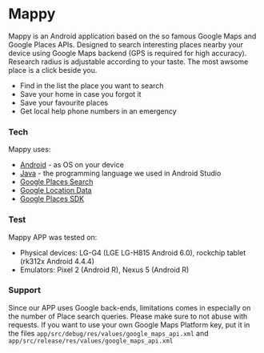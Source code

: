 # Mappy


Mappy is an Android application based on the so famous Google Maps and Google Places APIs. Designed to search interesting places nearby your device using Google Maps backend (GPS is required for high accuracy). Research radius is adjustable according to your taste. The most awsome place is a click beside you.

  - Find in the list the place you want to search
  - Save your home in case you forgot it
  - Save your favourite places
  - Get local help phone numbers in an emergency

### Tech

Mappy uses:

* [Android](https://en.wikipedia.org/wiki/Android_(operating_system)) - as OS on your device
* [Java](https://www.java.com/en/) - the programming language we used in Android Studio
* [Google Places Search](https://developers.google.com/places/web-service/search#PlaceSearchRequests)
* [Google Location Data](https://developers.google.com/maps/documentation/android-sdk/location)
* [Google Places SDK](https://developers.google.com/places/android-sdk/reference/com/google/android/libraries/places/api/Places)


### Test

Mappy APP was tested on:
- Physical devices: LG-G4 (LGE LG-H815 Android 6.0), rockchip tablet (rk312x Android 4.4.4)
- Emulators: Pixel 2 (Android R), Nexus 5 (Android R)


### Support

Since our APP uses Google back-ends, limitations comes in especially on the number of Place search queries.
Please make sure to not abuse with requests. If you want to use your own Google Maps Platform key, put it in the files
```app/src/debug/res/values/google_maps_api.xml``` and ```app/src/release/res/values/google_maps_api.xml```
